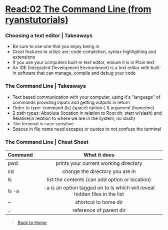 # [Read:02 The Command Line (from ryanstutorials)](https://ryanstutorials.net/linuxtutorial/commandline.php)


### Choosing a text editor | Takeaways
- Be sure to use one that you enjoy being in
- Great features to utilize are: code completion, syntax highlighting and extensions
- If you use your computers built-in text editor, ensure it is in Plain text
- An IDE (Integrated Development Environtment) is a text editor with built-in software that can manage, compile and debug your code

### The Command Line | Takeaways
- Text based communication with your computer, using it's "language" of commands providing inputs and getting outputs in return
- Order to type: command (ls) (space) option (-l) argument (home/me)
- 2 path types: Absolute (location in relation to Root dir, start w/slash) and Relative(in relation to where we are in the system, no slash)
- The terminal is case sensitive
- Spaces in file name need escapes or quotes to not confuse the terminal 

### The Command Line | Cheat Sheet
| Command | What it does                                                                 |
| ------- |:----------------------------------------------------------------------------:|
| pwd     | prints your current working directory                                        |
| cd      | change the directory you are in                                              |
| ls      | list the contents (can add option or location)                               |
| ls -a   | -a is an option tagged on to ls which will reveal hidden files in the list   |
| ~       | shortcut to home dir                                                         |
| ..      | reference of parent dir                                                      |


> [Back to Home](README.md)
